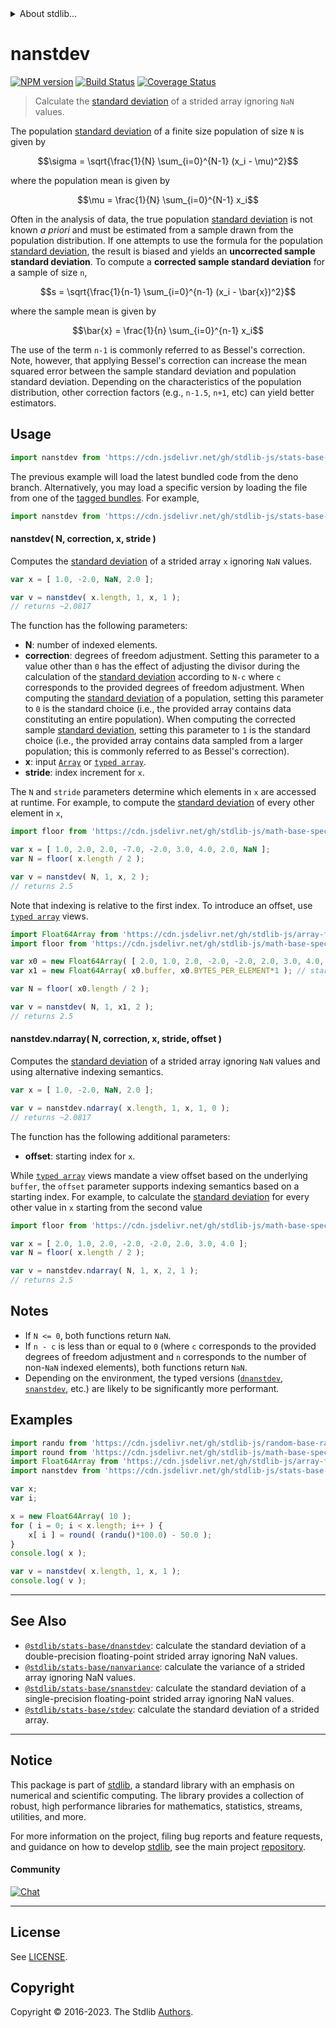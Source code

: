 <!--

@license Apache-2.0

Copyright (c) 2020 The Stdlib Authors.

Licensed under the Apache License, Version 2.0 (the "License");
you may not use this file except in compliance with the License.
You may obtain a copy of the License at

   http://www.apache.org/licenses/LICENSE-2.0

Unless required by applicable law or agreed to in writing, software
distributed under the License is distributed on an "AS IS" BASIS,
WITHOUT WARRANTIES OR CONDITIONS OF ANY KIND, either express or implied.
See the License for the specific language governing permissions and
limitations under the License.

-->


<details>
  <summary>
    About stdlib...
  </summary>
  <p>We believe in a future in which the web is a preferred environment for numerical computation. To help realize this future, we've built stdlib. stdlib is a standard library, with an emphasis on numerical and scientific computation, written in JavaScript (and C) for execution in browsers and in Node.js.</p>
  <p>The library is fully decomposable, being architected in such a way that you can swap out and mix and match APIs and functionality to cater to your exact preferences and use cases.</p>
  <p>When you use stdlib, you can be absolutely certain that you are using the most thorough, rigorous, well-written, studied, documented, tested, measured, and high-quality code out there.</p>
  <p>To join us in bringing numerical computing to the web, get started by checking us out on <a href="https://github.com/stdlib-js/stdlib">GitHub</a>, and please consider <a href="https://opencollective.com/stdlib">financially supporting stdlib</a>. We greatly appreciate your continued support!</p>
</details>

# nanstdev

[![NPM version][npm-image]][npm-url] [![Build Status][test-image]][test-url] [![Coverage Status][coverage-image]][coverage-url] <!-- [![dependencies][dependencies-image]][dependencies-url] -->

> Calculate the [standard deviation][standard-deviation] of a strided array ignoring `NaN` values.

<section class="intro">

The population [standard deviation][standard-deviation] of a finite size population of size `N` is given by

<!-- <equation class="equation" label="eq:population_standard_deviation" align="center" raw="\sigma = \sqrt{\frac{1}{N} \sum_{i=0}^{N-1} (x_i - \mu)^2}" alt="Equation for the population standard deviation."> -->

```math
\sigma = \sqrt{\frac{1}{N} \sum_{i=0}^{N-1} (x_i - \mu)^2}
```

<!-- <div class="equation" align="center" data-raw-text="\sigma = \sqrt{\frac{1}{N} \sum_{i=0}^{N-1} (x_i - \mu)^2}" data-equation="eq:population_standard_deviation">
    <img src="https://cdn.jsdelivr.net/gh/stdlib-js/stdlib@0107c03fabe5a0b2407ad2e37d6e1545f0b501b8/lib/node_modules/@stdlib/stats/base/nanstdev/docs/img/equation_population_standard_deviation.svg" alt="Equation for the population standard deviation.">
    <br>
</div> -->

<!-- </equation> -->

where the population mean is given by

<!-- <equation class="equation" label="eq:population_mean" align="center" raw="\mu = \frac{1}{N} \sum_{i=0}^{N-1} x_i" alt="Equation for the population mean."> -->

```math
\mu = \frac{1}{N} \sum_{i=0}^{N-1} x_i
```

<!-- <div class="equation" align="center" data-raw-text="\mu = \frac{1}{N} \sum_{i=0}^{N-1} x_i" data-equation="eq:population_mean">
    <img src="https://cdn.jsdelivr.net/gh/stdlib-js/stdlib@0107c03fabe5a0b2407ad2e37d6e1545f0b501b8/lib/node_modules/@stdlib/stats/base/nanstdev/docs/img/equation_population_mean.svg" alt="Equation for the population mean.">
    <br>
</div> -->

<!-- </equation> -->

Often in the analysis of data, the true population [standard deviation][standard-deviation] is not known _a priori_ and must be estimated from a sample drawn from the population distribution. If one attempts to use the formula for the population [standard deviation][standard-deviation], the result is biased and yields an **uncorrected sample standard deviation**. To compute a **corrected sample standard deviation** for a sample of size `n`,

<!-- <equation class="equation" label="eq:corrected_sample_standard_deviation" align="center" raw="s = \sqrt{\frac{1}{n-1} \sum_{i=0}^{n-1} (x_i - \bar{x})^2}" alt="Equation for computing a corrected sample standard deviation."> -->

```math
s = \sqrt{\frac{1}{n-1} \sum_{i=0}^{n-1} (x_i - \bar{x})^2}
```

<!-- <div class="equation" align="center" data-raw-text="s = \sqrt{\frac{1}{n-1} \sum_{i=0}^{n-1} (x_i - \bar{x})^2}" data-equation="eq:corrected_sample_standard_deviation">
    <img src="https://cdn.jsdelivr.net/gh/stdlib-js/stdlib@0107c03fabe5a0b2407ad2e37d6e1545f0b501b8/lib/node_modules/@stdlib/stats/base/nanstdev/docs/img/equation_corrected_sample_standard_deviation.svg" alt="Equation for computing a corrected sample standard deviation.">
    <br>
</div> -->

<!-- </equation> -->

where the sample mean is given by

<!-- <equation class="equation" label="eq:sample_mean" align="center" raw="\bar{x} = \frac{1}{n} \sum_{i=0}^{n-1} x_i" alt="Equation for the sample mean."> -->

```math
\bar{x} = \frac{1}{n} \sum_{i=0}^{n-1} x_i
```

<!-- <div class="equation" align="center" data-raw-text="\bar{x} = \frac{1}{n} \sum_{i=0}^{n-1} x_i" data-equation="eq:sample_mean">
    <img src="https://cdn.jsdelivr.net/gh/stdlib-js/stdlib@0107c03fabe5a0b2407ad2e37d6e1545f0b501b8/lib/node_modules/@stdlib/stats/base/nanstdev/docs/img/equation_sample_mean.svg" alt="Equation for the sample mean.">
    <br>
</div> -->

<!-- </equation> -->

The use of the term `n-1` is commonly referred to as Bessel's correction. Note, however, that applying Bessel's correction can increase the mean squared error between the sample standard deviation and population standard deviation. Depending on the characteristics of the population distribution, other correction factors (e.g., `n-1.5`, `n+1`, etc) can yield better estimators.

</section>

<!-- /.intro -->



<section class="usage">

## Usage

```javascript
import nanstdev from 'https://cdn.jsdelivr.net/gh/stdlib-js/stats-base-nanstdev@deno/mod.js';
```
The previous example will load the latest bundled code from the deno branch. Alternatively, you may load a specific version by loading the file from one of the [tagged bundles](https://github.com/stdlib-js/stats-base-nanstdev/tags). For example,

```javascript
import nanstdev from 'https://cdn.jsdelivr.net/gh/stdlib-js/stats-base-nanstdev@v0.1.0-deno/mod.js';
```

#### nanstdev( N, correction, x, stride )

Computes the [standard deviation][standard-deviation] of a strided array `x` ignoring `NaN` values.

```javascript
var x = [ 1.0, -2.0, NaN, 2.0 ];

var v = nanstdev( x.length, 1, x, 1 );
// returns ~2.0817
```

The function has the following parameters:

-   **N**: number of indexed elements.
-   **correction**: degrees of freedom adjustment. Setting this parameter to a value other than `0` has the effect of adjusting the divisor during the calculation of the [standard deviation][standard-deviation] according to `N-c` where `c` corresponds to the provided degrees of freedom adjustment. When computing the [standard deviation][standard-deviation] of a population, setting this parameter to `0` is the standard choice (i.e., the provided array contains data constituting an entire population). When computing the corrected sample [standard deviation][standard-deviation], setting this parameter to `1` is the standard choice (i.e., the provided array contains data sampled from a larger population; this is commonly referred to as Bessel's correction).
-   **x**: input [`Array`][mdn-array] or [`typed array`][mdn-typed-array].
-   **stride**: index increment for `x`.

The `N` and `stride` parameters determine which elements in `x` are accessed at runtime. For example, to compute the [standard deviation][standard-deviation] of every other element in `x`,

```javascript
import floor from 'https://cdn.jsdelivr.net/gh/stdlib-js/math-base-special-floor@deno/mod.js';

var x = [ 1.0, 2.0, 2.0, -7.0, -2.0, 3.0, 4.0, 2.0, NaN ];
var N = floor( x.length / 2 );

var v = nanstdev( N, 1, x, 2 );
// returns 2.5
```

Note that indexing is relative to the first index. To introduce an offset, use [`typed array`][mdn-typed-array] views.

<!-- eslint-disable stdlib/capitalized-comments -->

```javascript
import Float64Array from 'https://cdn.jsdelivr.net/gh/stdlib-js/array-float64@deno/mod.js';
import floor from 'https://cdn.jsdelivr.net/gh/stdlib-js/math-base-special-floor@deno/mod.js';

var x0 = new Float64Array( [ 2.0, 1.0, 2.0, -2.0, -2.0, 2.0, 3.0, 4.0, NaN ] );
var x1 = new Float64Array( x0.buffer, x0.BYTES_PER_ELEMENT*1 ); // start at 2nd element

var N = floor( x0.length / 2 );

var v = nanstdev( N, 1, x1, 2 );
// returns 2.5
```

#### nanstdev.ndarray( N, correction, x, stride, offset )

Computes the [standard deviation][standard-deviation] of a strided array ignoring `NaN` values and using alternative indexing semantics.

```javascript
var x = [ 1.0, -2.0, NaN, 2.0 ];

var v = nanstdev.ndarray( x.length, 1, x, 1, 0 );
// returns ~2.0817
```

The function has the following additional parameters:

-   **offset**: starting index for `x`.

While [`typed array`][mdn-typed-array] views mandate a view offset based on the underlying `buffer`, the `offset` parameter supports indexing semantics based on a starting index. For example, to calculate the [standard deviation][standard-deviation] for every other value in `x` starting from the second value

```javascript
import floor from 'https://cdn.jsdelivr.net/gh/stdlib-js/math-base-special-floor@deno/mod.js';

var x = [ 2.0, 1.0, 2.0, -2.0, -2.0, 2.0, 3.0, 4.0 ];
var N = floor( x.length / 2 );

var v = nanstdev.ndarray( N, 1, x, 2, 1 );
// returns 2.5
```

</section>

<!-- /.usage -->

<section class="notes">

## Notes

-   If `N <= 0`, both functions return `NaN`.
-   If `n - c` is less than or equal to `0` (where `c` corresponds to the provided degrees of freedom adjustment and `n` corresponds to the number of non-`NaN` indexed elements), both functions return `NaN`.
-   Depending on the environment, the typed versions ([`dnanstdev`][@stdlib/stats/base/dnanstdev], [`snanstdev`][@stdlib/stats/base/snanstdev], etc.) are likely to be significantly more performant.

</section>

<!-- /.notes -->

<section class="examples">

## Examples

<!-- eslint no-undef: "error" -->

```javascript
import randu from 'https://cdn.jsdelivr.net/gh/stdlib-js/random-base-randu@deno/mod.js';
import round from 'https://cdn.jsdelivr.net/gh/stdlib-js/math-base-special-round@deno/mod.js';
import Float64Array from 'https://cdn.jsdelivr.net/gh/stdlib-js/array-float64@deno/mod.js';
import nanstdev from 'https://cdn.jsdelivr.net/gh/stdlib-js/stats-base-nanstdev@deno/mod.js';

var x;
var i;

x = new Float64Array( 10 );
for ( i = 0; i < x.length; i++ ) {
    x[ i ] = round( (randu()*100.0) - 50.0 );
}
console.log( x );

var v = nanstdev( x.length, 1, x, 1 );
console.log( v );
```

</section>

<!-- /.examples -->

<section class="references">

</section>

<!-- /.references -->

<!-- Section for related `stdlib` packages. Do not manually edit this section, as it is automatically populated. -->

<section class="related">

* * *

## See Also

-   <span class="package-name">[`@stdlib/stats-base/dnanstdev`][@stdlib/stats/base/dnanstdev]</span><span class="delimiter">: </span><span class="description">calculate the standard deviation of a double-precision floating-point strided array ignoring NaN values.</span>
-   <span class="package-name">[`@stdlib/stats-base/nanvariance`][@stdlib/stats/base/nanvariance]</span><span class="delimiter">: </span><span class="description">calculate the variance of a strided array ignoring NaN values.</span>
-   <span class="package-name">[`@stdlib/stats-base/snanstdev`][@stdlib/stats/base/snanstdev]</span><span class="delimiter">: </span><span class="description">calculate the standard deviation of a single-precision floating-point strided array ignoring NaN values.</span>
-   <span class="package-name">[`@stdlib/stats-base/stdev`][@stdlib/stats/base/stdev]</span><span class="delimiter">: </span><span class="description">calculate the standard deviation of a strided array.</span>

</section>

<!-- /.related -->

<!-- Section for all links. Make sure to keep an empty line after the `section` element and another before the `/section` close. -->


<section class="main-repo" >

* * *

## Notice

This package is part of [stdlib][stdlib], a standard library with an emphasis on numerical and scientific computing. The library provides a collection of robust, high performance libraries for mathematics, statistics, streams, utilities, and more.

For more information on the project, filing bug reports and feature requests, and guidance on how to develop [stdlib][stdlib], see the main project [repository][stdlib].

#### Community

[![Chat][chat-image]][chat-url]

---

## License

See [LICENSE][stdlib-license].


## Copyright

Copyright &copy; 2016-2023. The Stdlib [Authors][stdlib-authors].

</section>

<!-- /.stdlib -->

<!-- Section for all links. Make sure to keep an empty line after the `section` element and another before the `/section` close. -->

<section class="links">

[npm-image]: http://img.shields.io/npm/v/@stdlib/stats-base-nanstdev.svg
[npm-url]: https://npmjs.org/package/@stdlib/stats-base-nanstdev

[test-image]: https://github.com/stdlib-js/stats-base-nanstdev/actions/workflows/test.yml/badge.svg?branch=v0.1.0
[test-url]: https://github.com/stdlib-js/stats-base-nanstdev/actions/workflows/test.yml?query=branch:v0.1.0

[coverage-image]: https://img.shields.io/codecov/c/github/stdlib-js/stats-base-nanstdev/main.svg
[coverage-url]: https://codecov.io/github/stdlib-js/stats-base-nanstdev?branch=main

<!--

[dependencies-image]: https://img.shields.io/david/stdlib-js/stats-base-nanstdev.svg
[dependencies-url]: https://david-dm.org/stdlib-js/stats-base-nanstdev/main

-->

[chat-image]: https://img.shields.io/gitter/room/stdlib-js/stdlib.svg
[chat-url]: https://app.gitter.im/#/room/#stdlib-js_stdlib:gitter.im

[stdlib]: https://github.com/stdlib-js/stdlib

[stdlib-authors]: https://github.com/stdlib-js/stdlib/graphs/contributors

[umd]: https://github.com/umdjs/umd
[es-module]: https://developer.mozilla.org/en-US/docs/Web/JavaScript/Guide/Modules

[deno-url]: https://github.com/stdlib-js/stats-base-nanstdev/tree/deno
[umd-url]: https://github.com/stdlib-js/stats-base-nanstdev/tree/umd
[esm-url]: https://github.com/stdlib-js/stats-base-nanstdev/tree/esm
[branches-url]: https://github.com/stdlib-js/stats-base-nanstdev/blob/main/branches.md

[stdlib-license]: https://raw.githubusercontent.com/stdlib-js/stats-base-nanstdev/main/LICENSE

[standard-deviation]: https://en.wikipedia.org/wiki/Standard_deviation

[mdn-array]: https://developer.mozilla.org/en-US/docs/Web/JavaScript/Reference/Global_Objects/Array

[mdn-typed-array]: https://developer.mozilla.org/en-US/docs/Web/JavaScript/Reference/Global_Objects/TypedArray

<!-- <related-links> -->

[@stdlib/stats/base/dnanstdev]: https://github.com/stdlib-js/stats-base-dnanstdev/tree/deno

[@stdlib/stats/base/nanvariance]: https://github.com/stdlib-js/stats-base-nanvariance/tree/deno

[@stdlib/stats/base/snanstdev]: https://github.com/stdlib-js/stats-base-snanstdev/tree/deno

[@stdlib/stats/base/stdev]: https://github.com/stdlib-js/stats-base-stdev/tree/deno

<!-- </related-links> -->

</section>

<!-- /.links -->

